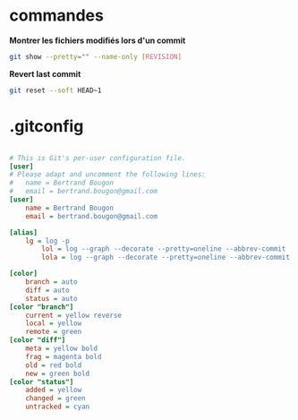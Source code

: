 # commandes

**Montrer les fichiers modifiés lors d'un commit**

```bash
git show --pretty="" --name-only [REVISION]
```

**Revert last commit**
```bash
git reset --soft HEAD~1
```

# .gitconfig

```ini

# This is Git's per-user configuration file.
[user]
# Please adapt and uncomment the following lines:
#	name = Bertrand Bougon
#	email = bertrand.bougon@gmail.com
[user]
	name = Bertrand Bougon
	email = bertrand.bougon@gmail.com

[alias]
	lg = log -p
    	lol = log --graph --decorate --pretty=oneline --abbrev-commit
    	lola = log --graph --decorate --pretty=oneline --abbrev-commit --all --date=local

[color]
	branch = auto
	diff = auto
	status = auto
[color "branch"]
	current = yellow reverse
	local = yellow
	remote = green
[color "diff"]
	meta = yellow bold
	frag = magenta bold
	old = red bold
	new = green bold
[color "status"]
	added = yellow
	changed = green
	untracked = cyan

```
